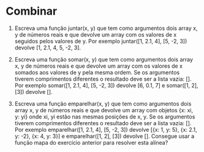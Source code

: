 # Combinar

1. Escreva uma função juntar(x, y) que tem como argumentos dois array x, y de números reais e que devolve um array com os valores de x seguidos pelos valores de y. Por exemplo juntar([1, 2.1, 4], [5, -2, 3]) devolve [1, 2.1, 4, 5, -2, 3].

2. Escreva uma função somar(x, y) que tem como argumentos dois array x, y de números reais e que devolve um array com os valores de x somados aos valores de y pela mesma ordem. Se os argumentos tiverem comprimentos diferentes o resultado deve ser a lista vazia: []. Por exemplo somar([1, 2.1, 4], [5, -2, 3]) devolve [6, 0.1, 7] e somar([1, 2], [3]) devolve [].

3. Escreva uma função emparelhar(x, y) que tem como argumentos dois array x, y de números reais e que devolve um array com objetos {x: xi, y: yi} onde xi, yi estão nas mesmas posições de x, y. Se os argumentos tiverem comprimentos diferentes o resultado deve ser a lista vazia: []. Por exemplo emparelhar([1, 2.1, 4], [5, -2, 3]) devolve [{x: 1, y: 5}, {x: 2.1, y: -2}, {x: 4, y: 3}] e emparelhar([1, 2], [3]) devolve []. Consegue usar a função mapa do exercício anterior para resolver esta alínea?
